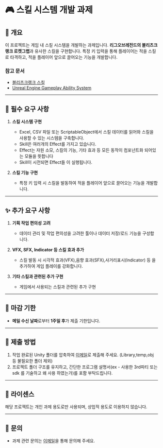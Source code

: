 # 🎮 스킬 시스템 개발 과제

## 📝 개요
이 프로젝트는 게임 내 스킬 시스템을 개발하는 과제입니다. **리그오브레전드의 블리츠크랭크 로켓그랩**과 유사한 스킬을 구현합니다. 특정 키 입력을 통해 플레이어는 적을 스킬로 타격하고, 적을 플레이어 앞으로 끌어오는 기능을 개발합니다.

### 참고 문서

- [블리츠크랭크 스킬](https://d28xe8vt774jo5.cloudfront.net/champion-abilities/0053/ability_0053_Q1.mp4)
- [Unreal Engine Gameplay Ability System](https://dev.epicgames.com/documentation/ko-kr/unreal-engine/gameplay-ability-system-for-unreal-engine)

---

## 🔧 필수 요구 사항
1. **스킬 시스템 구현**
   - Excel, CSV 파일 또는 ScriptableObject에서 스킬 데이터를 읽어와 스킬을 사용할 수 있는 시스템을 구축합니다.
   - Skill은 여러개의 Effect를 가지고 있습니다.
   - Effect는 자원 소모, 스킬의 기능, 기타 효과 등 모든 동작이 컴포넌트화 되어있는 모듈을 뜻합니다
   - Skill이 시전되면 Effect들 이 실행됩니다.
     
2. **스킬 기능 구현**
   - 특정 키 입력 시 스킬을 발동하여 적을 플레이어 앞으로 끌어오는 기능을 개발합니다.

---

## ✨ 추가 요구 사항
1. **기획 작업 편의성 고려**
   - 데이터 관리 및 작업 편의성을 고려한 툴이나 데이터 저장/로드 기능을 구성합니다.

2. **VFX, SFX, Indicator 등 스킬 효과 추가**
   - 스킬 발동 시 시각적 효과(VFX),음향 효과(SFX),사거리표시(Indicator) 등 을 추가하여 게임 플레이를 강화합니다.
  
3. **기타 스킬과 관련된 추가 구현**
   - 게임에서 사용되는 스킬과 관련된 추가 구현
     
---

## 📅 마감 기한
- **메일 수신 날짜**로부터 **1주일 후**가 제출 기한입니다.

---

## 📂 제출 방법
1. 작업 완료된 Unity 폴더를 압축하여 [이메일](mailto:jaewon.cho@onewavegames.com)로 제출해 주세요. (Library,temp,obj 등 불필요한 폴더 제외)
2. 프로젝트 폴더 구조를 유지하고, 간단한 프로그램 설명서(ex - 사용한 3rd파티 또는 sdk 를 기술하고 왜 사용 하였는가)를 포함 부탁드립니다.

---

## 📜 라이센스
해당 프로젝트는 개인 과제 용도로만 사용되며, 상업적 용도로 이용하지 않습니다.

---

## 📧 문의
- 과제 관련 문의는 [이메일](mailto:jaewon.cho@onewavegames.com)을 통해 문의해 주세요.
